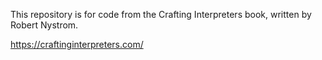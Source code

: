 This repository is for code from the Crafting Interpreters book, written by Robert Nystrom.

https://craftinginterpreters.com/